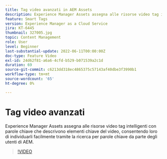 ```yaml
---
title: Tag video avanzati in AEM Assets
description: Experience Manager Assets assegna alle risorse video tag intelligenti con parole chiave che descrivono elementi chiave del video, consentendo loro di individuarli facilmente tramite la ricerca per parole chiave da parte degli utenti di AEM.
feature: Smart Tags
version: Experience Manager as a Cloud Service
jira: KT-6445
thumbnail: 327005.jpg
topic: Content Management
role: User
level: Beginner
last-substantial-update: 2022-06-11T00:00:00Z
doc-type: Feature Video
exl-id: 24d62f81-a6a6-4cfd-b529-b071539a2c1d
duration: 69
source-git-commit: c6213dd318ec4865375c57143af40dbe3f3990b1
workflow-type: tm+mt
source-wordcount: '65'
ht-degree: 0%

---
```


# Tag video avanzati

Experience Manager Assets assegna alle risorse video tag intelligenti con parole chiave che descrivono elementi chiave del video, consentendo loro di individuarli facilmente tramite la ricerca per parole chiave da parte degli utenti di AEM.

>[!VIDEO](https://video.tv.adobe.com/v/327005?quality=12&learn=on)